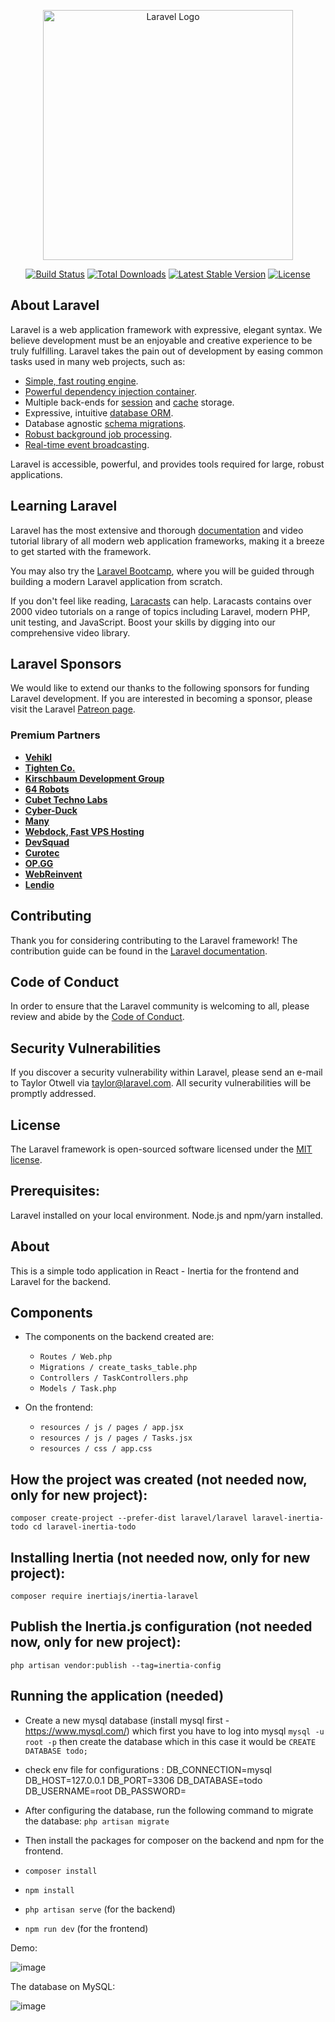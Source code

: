 <p align="center"><a href="https://laravel.com" target="_blank"><img src="https://raw.githubusercontent.com/laravel/art/master/logo-lockup/5%20SVG/2%20CMYK/1%20Full%20Color/laravel-logolockup-cmyk-red.svg" width="400" alt="Laravel Logo"></a></p>

<p align="center">
<a href="https://github.com/laravel/framework/actions"><img src="https://github.com/laravel/framework/workflows/tests/badge.svg" alt="Build Status"></a>
<a href="https://packagist.org/packages/laravel/framework"><img src="https://img.shields.io/packagist/dt/laravel/framework" alt="Total Downloads"></a>
<a href="https://packagist.org/packages/laravel/framework"><img src="https://img.shields.io/packagist/v/laravel/framework" alt="Latest Stable Version"></a>
<a href="https://packagist.org/packages/laravel/framework"><img src="https://img.shields.io/packagist/l/laravel/framework" alt="License"></a>
</p>

## About Laravel

Laravel is a web application framework with expressive, elegant syntax. We believe development must be an enjoyable and creative experience to be truly fulfilling. Laravel takes the pain out of development by easing common tasks used in many web projects, such as:

-   [Simple, fast routing engine](https://laravel.com/docs/routing).
-   [Powerful dependency injection container](https://laravel.com/docs/container).
-   Multiple back-ends for [session](https://laravel.com/docs/session) and [cache](https://laravel.com/docs/cache) storage.
-   Expressive, intuitive [database ORM](https://laravel.com/docs/eloquent).
-   Database agnostic [schema migrations](https://laravel.com/docs/migrations).
-   [Robust background job processing](https://laravel.com/docs/queues).
-   [Real-time event broadcasting](https://laravel.com/docs/broadcasting).

Laravel is accessible, powerful, and provides tools required for large, robust applications.

## Learning Laravel

Laravel has the most extensive and thorough [documentation](https://laravel.com/docs) and video tutorial library of all modern web application frameworks, making it a breeze to get started with the framework.

You may also try the [Laravel Bootcamp](https://bootcamp.laravel.com), where you will be guided through building a modern Laravel application from scratch.

If you don't feel like reading, [Laracasts](https://laracasts.com) can help. Laracasts contains over 2000 video tutorials on a range of topics including Laravel, modern PHP, unit testing, and JavaScript. Boost your skills by digging into our comprehensive video library.

## Laravel Sponsors

We would like to extend our thanks to the following sponsors for funding Laravel development. If you are interested in becoming a sponsor, please visit the Laravel [Patreon page](https://patreon.com/taylorotwell).

### Premium Partners

-   **[Vehikl](https://vehikl.com/)**
-   **[Tighten Co.](https://tighten.co)**
-   **[Kirschbaum Development Group](https://kirschbaumdevelopment.com)**
-   **[64 Robots](https://64robots.com)**
-   **[Cubet Techno Labs](https://cubettech.com)**
-   **[Cyber-Duck](https://cyber-duck.co.uk)**
-   **[Many](https://www.many.co.uk)**
-   **[Webdock, Fast VPS Hosting](https://www.webdock.io/en)**
-   **[DevSquad](https://devsquad.com)**
-   **[Curotec](https://www.curotec.com/services/technologies/laravel/)**
-   **[OP.GG](https://op.gg)**
-   **[WebReinvent](https://webreinvent.com/?utm_source=laravel&utm_medium=github&utm_campaign=patreon-sponsors)**
-   **[Lendio](https://lendio.com)**

## Contributing

Thank you for considering contributing to the Laravel framework! The contribution guide can be found in the [Laravel documentation](https://laravel.com/docs/contributions).

## Code of Conduct

In order to ensure that the Laravel community is welcoming to all, please review and abide by the [Code of Conduct](https://laravel.com/docs/contributions#code-of-conduct).

## Security Vulnerabilities

If you discover a security vulnerability within Laravel, please send an e-mail to Taylor Otwell via [taylor@laravel.com](mailto:taylor@laravel.com). All security vulnerabilities will be promptly addressed.

## License

The Laravel framework is open-sourced software licensed under the [MIT license](https://opensource.org/licenses/MIT).

## Prerequisites:

Laravel installed on your local environment.
Node.js and npm/yarn installed.

## About

This is a simple todo application in React - Inertia for the frontend and Laravel for the backend.

## Components

-   The components on the backend created are:

    -   `Routes / Web.php`
    -   `Migrations / create_tasks_table.php`
    -   `Controllers / TaskControllers.php`
    -   `Models / Task.php`

-   On the frontend:
    -   `resources / js / pages / app.jsx`
    -   `resources / js / pages / Tasks.jsx`
    -   `resources / css / app.css`

## How the project was created (not needed now, only for new project):

`composer create-project --prefer-dist laravel/laravel laravel-inertia-todo cd laravel-inertia-todo`

## Installing Inertia (not needed now, only for new project):

`composer require inertiajs/inertia-laravel`

## Publish the Inertia.js configuration (not needed now, only for new project):

`php artisan vendor:publish --tag=inertia-config`

## Running the application (needed)

-   Create a new mysql database (install mysql first - https://www.mysql.com/) which first you have to log into mysql `mysql -u root -p` then create the database which in this case it would be `CREATE DATABASE todo;`

*   check env file for configurations :
    DB_CONNECTION=mysql
    DB_HOST=127.0.0.1
    DB_PORT=3306
    DB_DATABASE=todo
    DB_USERNAME=root
    DB_PASSWORD=

-   After configuring the database, run the following command to migrate the database:
    `php artisan migrate`

-   Then install the packages for composer on the backend and npm for the frontend.
-   `composer install`

-   `npm install`

-   `php artisan serve` (for the backend)

-   `npm run dev` (for the frontend)

Demo: 

![image](https://github.com/ajonesb/laravel-react-inertia-todo-starter/assets/17410649/74212863-5b03-452d-a40a-29231ff56cd0)

The database on MySQL: 

![image](https://github.com/ajonesb/laravel-react-inertia-todo-starter/assets/17410649/b4d5df06-845f-4883-bfdc-893a0a427c22)


